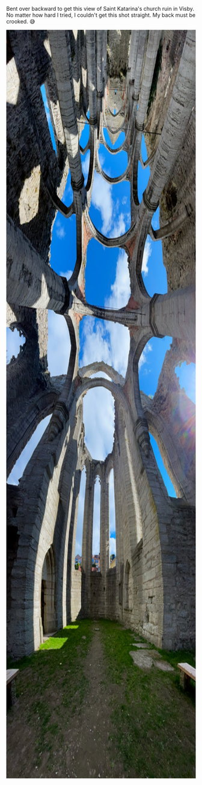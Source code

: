 ---
---

Bent over backward to get this view of Saint Katarina's church ruin in Visby. No matter how hard I tried, I couldn't get this shot straight. My back must be crooked. 😅

<img src="/images/sankta-katarina.jpg" alt="Interior of a church ruin. There's a blue sky and cumulus clouds. The photo is shot in panoramic mode with a visible warping defect due to the photographer lacking talent." width="1080" height="1991" />
